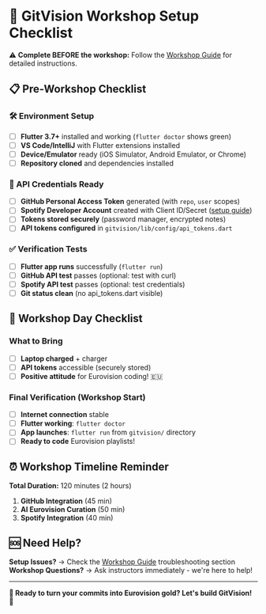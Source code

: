 # 🎯 GitVision Workshop Setup Checklist

⚠️ **Complete BEFORE the workshop:** Follow the [Workshop Guide](../WORKSHOP.md) for detailed instructions.

## 📋 Pre-Workshop Checklist

### 🛠️ Environment Setup
- [ ] **Flutter 3.7+** installed and working (`flutter doctor` shows green)
- [ ] **VS Code/IntelliJ** with Flutter extensions installed  
- [ ] **Device/Emulator** ready (iOS Simulator, Android Emulator, or Chrome)
- [ ] **Repository cloned** and dependencies installed

### 🔑 API Credentials Ready
- [ ] **GitHub Personal Access Token** generated (with `repo`, `user` scopes)
- [ ] **Spotify Developer Account** created with Client ID/Secret ([setup guide](spotify-app-setup.md))
- [ ] **Tokens stored securely** (password manager, encrypted notes)
- [ ] **API tokens configured** in `gitvision/lib/config/api_tokens.dart`

### ✅ Verification Tests
- [ ] **Flutter app runs** successfully (`flutter run`)
- [ ] **GitHub API test** passes (optional: test with curl)
- [ ] **Spotify API test** passes (optional: test credentials)
- [ ] **Git status clean** (no api_tokens.dart visible)

## 🎯 Workshop Day Checklist

### What to Bring
- [ ] **Laptop charged** + charger
- [ ] **API tokens** accessible (securely stored)
- [ ] **Positive attitude** for Eurovision coding! 🇪🇺

### Final Verification (Workshop Start)
- [ ] **Internet connection** stable
- [ ] **Flutter working**: `flutter doctor`
- [ ] **App launches**: `flutter run` from `gitvision/` directory
- [ ] **Ready to code** Eurovision playlists!

## ⏰ Workshop Timeline Reminder

**Total Duration:** 120 minutes (2 hours)
1. **GitHub Integration** (45 min)
2. **AI Eurovision Curation** (50 min)
3. **Spotify Integration** (40 min)

## 🆘 Need Help?

**Setup Issues?** → Check the [Workshop Guide](../WORKSHOP.md) troubleshooting section
**Workshop Questions?** → Ask instructors immediately - we're here to help!

---

**🎵 Ready to turn your commits into Eurovision gold? Let's build GitVision! 🚀**